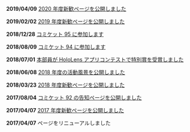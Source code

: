 **2019/04/09** [2020 年度新歓ページを公開しました](#page/2020/welcome)

**2019/02/02** [2019 年度新歓ページを公開しました](#page/2019/welcome)

**2018/12/28** [コミケット 95 に参加します](#page/2018/c95)

**2018/08/09** [コミケット 94 に参加します](#page/2018/c94)

**2018/07/01** [本部員が HoloLens アプリコンテストで特別賞を受賞しました](#page/2018/microsoft-hololens-app-dev-contest-special-prize)

**2018/06/08** [2018 年度の活動風景を公開しました](#page/2018/log-06)

**2018/03/23** [2018 年度新歓ページを公開しました](#page/2018/welcome)

**2017/08/04** [コミケット 92 の告知ページを公開しました](#page/2017/c92)

**2017/04/07** [2017 年度新歓ページを公開しました](#page/2017/welcome)

**2017/04/07** ページをリニューアルしました
